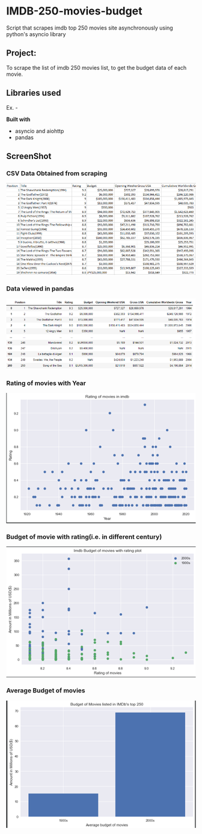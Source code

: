 # IMDB-250-movies-budget
Script that scrapes imdb top 250 movies site asynchronously using python's asyncio library
## Project:
To scrape the list of imdb 250 movies list, to get the budget data of each movie.

## Libraries used
Ex. -

<b>Built with</b>
- asyncio and aiohttp
- pandas

## ScreenShot
### CSV Data Obtained from scraping
![Alt text](/ss/datass.png?raw=true "CSV data obtained")

### Data viewed in pandas
![Alt text](/ss/pddata.png?raw=true "Data viewed in pandas")

### Rating of movies with Year
![Alt text](/ss/ratingbudget.png?raw=true "Rating Based on Year")

### Budget of movie with rating(i.e. in different century)
![Alt text](/ss/ratingyear.png?raw=true "Budget based on rating of movie")

### Average Budget of movies
![Alt text](/ss/barchart.png?raw=true "Average budget of movies")
